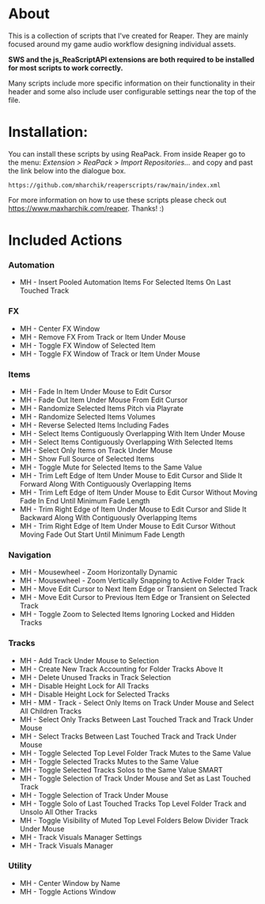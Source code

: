 # About
This is a collection of scripts that I've created for Reaper. They are mainly focused around my game audio workflow designing individual assets. 

**SWS and the js_ReaScriptAPI extensions are both required to be installed for most scripts to work correctly.**

Many scripts include more specific information on their functionality in their header and some also include user configurable settings near the top of the file.

# Installation:
You can install these scripts by using ReaPack. From inside Reaper go to the menu: _Extension > ReaPack > Import Repositories..._ and copy and past the link below into the dialogue box.

`https://github.com/mharchik/reaperscripts/raw/main/index.xml`
 
For more information on how to use these scripts please check out https://www.maxharchik.com/reaper. Thanks! :)

# Included Actions
### Automation 
* MH - Insert Pooled Automation Items For Selected Items On Last Touched Track

### FX
* MH - Center FX Window
* MH - Remove FX From Track or Item Under Mouse
* MH - Toggle FX Window of Selected Item
* MH - Toggle FX Window of Track or Item Under Mouse

### Items
* MH - Fade In Item Under Mouse to Edit Cursor
* MH - Fade Out Item Under Mouse From Edit Cursor
* MH - Randomize Selected Items Pitch via Playrate
* MH - Randomize Selected Items Volumes
* MH - Reverse Selected Items Including Fades
* MH - Select Items Contiguously Overlapping With Item Under Mouse
* MH - Select Items Contiguously Overlapping With Selected Items
* MH - Select Only Items on Track Under Mouse
* MH - Show Full Source of Selected Items
* MH - Toggle Mute for Selected Items to the Same Value
* MH - Trim Left Edge of Item Under Mouse to Edit Cursor and Slide It Forward Along With Contiguously Overlapping Items
* MH - Trim Left Edge of Item Under Mouse to Edit Cursor Without Moving Fade In End Until Minimum Fade Length
* MH - Trim Right Edge of Item Under Mouse to Edit Cursor and Slide It Backward Along With Contiguously Overlapping Items
* MH - Trim Right Edge of Item Under Mouse to Edit Cursor Without Moving Fade Out Start Until Minimum Fade Length

### Navigation
* MH - Mousewheel - Zoom Horizontally Dynamic
* MH - Mousewheel - Zoom Vertically Snapping to Active Folder Track
* MH - Move Edit Cursor to Next Item Edge or Transient on Selected Track
* MH - Move Edit Cursor to Previous Item Edge or Transient on Selected Track
* MH - Toggle Zoom to Selected Items Ignoring Locked and Hidden Tracks

### Tracks
* MH - Add Track Under Mouse to Selection
* MH - Create New Track Accounting for Folder Tracks Above It
* MH - Delete Unused Tracks in Track Selection
* MH - Disable Height Lock for All Tracks
* MH - Disable Height Lock for Selected Tracks
* MH - MM - Track - Select Only Items on Track Under Mouse and Select All Children Tracks
* MH - Select Only Tracks Between Last Touched Track and Track Under Mouse
* MH - Select Tracks Between Last Touched Track and Track Under Mouse
* MH - Toggle Selected Top Level Folder Track Mutes to the Same Value
* MH - Toggle Selected Tracks Mutes to the Same Value
* MH - Toggle Selected Tracks Solos to the Same Value SMART
* MH - Toggle Selection of Track Under Mouse and Set as Last Touched Track
* MH - Toggle Selection of Track Under Mouse
* MH - Toggle Solo of Last Touched Tracks Top Level Folder Track and Unsolo All Other Tracks
* MH - Toggle Visibility of Muted Top Level Folders Below Divider Track Under Mouse
* MH - Track Visuals Manager Settings
* MH - Track Visuals Manager

### Utility
* MH - Center Window by Name
* MH - Toggle Actions Window
